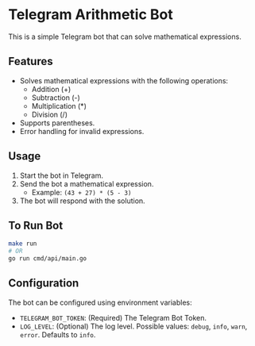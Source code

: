 # Telegram Arithmetic Bot

This is a simple Telegram bot that can solve mathematical expressions.

## Features

*   Solves mathematical expressions with the following operations:
    *   Addition (+)
    *   Subtraction (-)
    *   Multiplication (*)
    *   Division (/)
*   Supports parentheses.
*   Error handling for invalid expressions.

## Usage

1.  Start the bot in Telegram.
2.  Send the bot a mathematical expression.
    *   Example: `(43 + 27) * (5 - 3)`
3.  The bot will respond with the solution.

## To Run Bot
```bash
make run
# OR
go run cmd/api/main.go
```

## Configuration

The bot can be configured using environment variables:

*   `TELEGRAM_BOT_TOKEN`: (Required) The Telegram Bot Token.
*   `LOG_LEVEL`: (Optional) The log level.  Possible values: `debug`, `info`, `warn`, `error`.  Defaults to `info`.